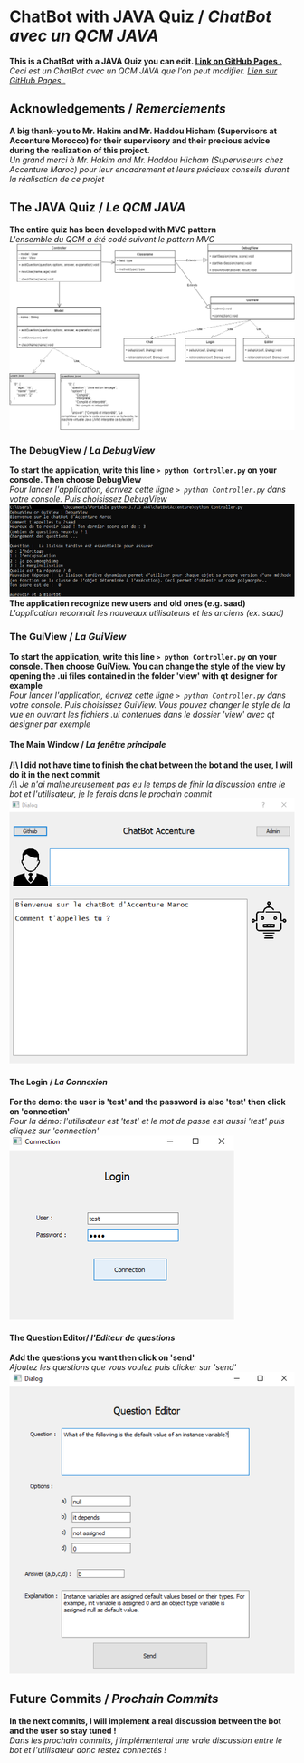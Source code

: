 # ChatBot with JAVA Quiz / *ChatBot avec un QCM JAVA*
**This is a ChatBot with a JAVA Quiz you can edit. [Link on GitHub Pages .](https://saadbenda.github.io/ChatBot-With-JAVA-Quiz/)**              
*Ceci est un ChatBot avec un QCM JAVA que l'on peut modifier. [Lien sur GitHub Pages .](https://saadbenda.github.io/ChatBot-With-JAVA-Quiz/)*         

## Acknowledgements / *Remerciements*
**A big thank-you to Mr. Hakim and Mr. Haddou Hicham (Supervisors at Accenture Morocco) for their supervisory and their precious advice during the realization of this project.**          
*Un grand merci à Mr. Hakim and Mr. Haddou Hicham (Superviseurs chez Accenture Maroc) pour leur encadrement et leurs précieux conseils durant la réalisation de ce projet*          

## The JAVA Quiz / *Le QCM JAVA*
**The entire quiz has been developed with MVC pattern**     
*L'ensemble du QCM a été codé suivant le pattern MVC*          
![JavaQuizUML](./doc/JavaQuiz.png)

### The DebugView / *La DebugView*
**To start the application, write this line `> python Controller.py` on your console. Then choose DebugView**                  
*Pour lancer l'application, écrivez cette ligne `> python Controller.py` dans votre console. Puis choisissez DebugView*        
![DebugView](./doc/DebugView.png)
**The application recognize new users and old ones (e.g. saad)**          
*L'application reconnait les nouveaux utilisateurs et les anciens (ex. saad)*

### The GuiView / *La GuiView*
**To start the application, write this line `> python Controller.py` on your console. Then choose GuiView. You can change the style of the view by opening the .ui files contained in the folder 'view' with qt designer for example**                               
*Pour lancer l'application, écrivez cette ligne `> python Controller.py` dans votre console. Puis choisissez GuiView. Vous pouvez changer le style de la vue en ouvrant les fichiers .ui contenues dans le dossier 'view' avec qt designer par exemple*
#### The Main Window / *La fenêtre principale*
**/!\ I did not have time to finish the chat between the bot and the user, I will do it in the next commit**                    
*/!\ Je n'ai malheureusement pas eu le temps de finir la discussion entre le bot et l'utilisateur, je le ferais dans le prochain commit*               
![GuiView](./doc/GuiView.png)
#### The Login / *La Connexion*
**For the demo: the user is 'test' and the password is also 'test' then click on 'connection'**                       
*Pour la démo: l'utilisateur est 'test' et le mot de passe est aussi 'test' puis cliquez sur 'connection'*
![Login](./doc/Login.png)
#### The Question Editor/ *l'Editeur de questions*        
**Add the questions you want then click on 'send'**           
*Ajoutez les questions que vous voulez puis clicker sur 'send'*
![Questions](./doc/Questions.png)

## Future Commits / *Prochain Commits*
**In the next commits, I will implement a real discussion between the bot and the user so stay tuned !**              
*Dans les prochain commits, j'implémenterai une vraie discussion entre le bot et l'utilisateur donc restez connectés !*
